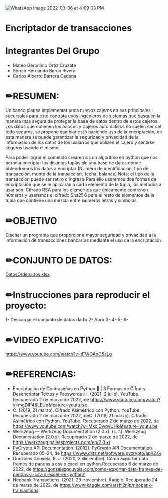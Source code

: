 ![WhatsApp Image 2022-03-06 at 4 09 03 PM](https://user-images.githubusercontent.com/76496647/156947374-e31507db-d1a0-4408-990d-408a1e7c61dd.jpeg)

# Encriptador de transacciones
# Integrantes Del Grupo
  - Mateo Geronimo Ortiz Cruzate
  - Sergio Hernando Baron Rivera
  - Carlos Alberto Barrera Cadena

# ✏RESUMEN:
Un banco planea implementar unos nuevos cajeros en sus principales sucursales para esto contrata unos ingenieros de sistemas que busquen la manera 
mas segura de proteger la base de datos dentro de estos cajeros.
Los datos que obtienen los bancos y cajeros automaticos no suelen ser del todo seguros, se propone cambiar esto haciendo uso de la encriptación,
de esta manera se puede garantizar la seguridad y privacidad 
de la informacion de los datos de los usuarios que utilizen el cajero y sentirse seguros usando el mismo.

Para poder lograr el cometido crearemos un algoritmo en python que nos permita
encriptar las distintas tuplas de una base de datos donde obtendremos
los datos a encriptar (Numero de identificación, tipo de transacción, monto de la transacción, fecha, balance)
Nota: el tipo de la transacción puede ser retiro o ingreso
Para ello usaremos dos formas de encriptación que se le aplicarán a cada elemento de la tupla, los métodos a usar son: 
Cifrado RSA para los elementos que únicamente contienen números y usaremos el cifrado Sha256 para el resto de elementos de la tupla que contiene
una mezcla entre numeros,letras y simbolos.

# ✏OBJETIVO
Diseñar un programa que proporcione mayor seguridad y privacidad a la información de transacciones bancarias mediante el uso de la encriptación.

# ✏CONJUNTO DE DATOS:
[DatosOrdenados.xlsx](https://github.com/CarlosBarrera21/Proyecto-Matematicas-Discretas/files/8248838/DatosOrdenados.xlsx)

# ✏Instrucciones para reproducir el proyecto:
1- Descargar el conjunto de datos dado
2- Abrir 
3-
4-
5-
6-

# ✏VIDEO EXPLICATIVO:
https://www.youtube.com/watch?v=tFWOAoO5aLg


# ✏REFERENCIAS:

 - Encriptación de Contraseñas en Python 🔐 | 3 Formas de Cifrar y Desencriptar Textos y Passwords ✅. (2021, 2 julio). YouTube. Recuperado 2 de marzo de 2022, de https://www.youtube.com/watch?v=mgDIP46LEUo&feature=youtu.be
 - C. (2019, 21 marzo). Cifrado Asimétrico con Python. YouTube. Recuperado 2 de marzo de 2022, deC. (2019, 21 marzo). Cifrado Asimétrico con Python. YouTube. Recuperado 2 de marzo de 2022, de https://www.youtube.com/watch?v=MkdlDwqvUHk&feature=youtu.be
 - Werkzeug — Werkzeug Documentation (2.0.x). (s. f.). Werkzeug Documentation (2.0.x). Recuperado 2 de marzo de 2022, de https://werkzeug.palletsprojects.com/en/2.0.x/
 -  PyCrypto API Documentation. (2012). PyCrypto API Documentation. Recuperado 05–24, de https://www.dlitz.net/software/pycrypto/api/2.6/
 -  Gonzales Gouveia, R. J. (2020, 3 diciembre). Cómo exportar data frames de pandas a csv o excel en python.Recuperado 6 de marzo de 2022, de https://gonzalezgouveia.com/como-exportar-data-frames-de-pandas-a-csv-o-excel-en-python/
 -  Neobank Transactions. (2021, 29 noviembre). Kaggle. Recuperado 24 de marzo de 2022, de https://www.kaggle.com/arshi2nlp/neobank-transactions

